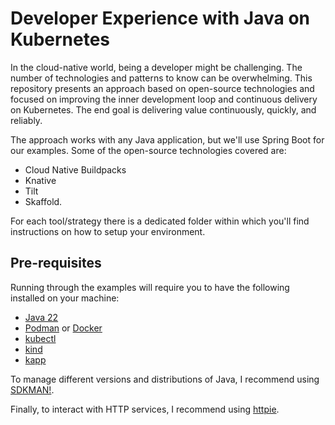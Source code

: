 # Developer Experience with Java on Kubernetes

In the cloud-native world, being a developer might be challenging. The number of technologies and patterns to know can be overwhelming. This repository presents an approach based on open-source technologies and focused on improving the inner development loop and continuous delivery on Kubernetes. The end goal is delivering value continuously, quickly, and reliably.

The approach works with any Java application, but we'll use Spring Boot for our examples. Some of the open-source technologies covered are:

* Cloud Native Buildpacks
* Knative
* Tilt
* Skaffold.

For each tool/strategy there is a dedicated folder within which you'll find instructions on how to setup your environment.

## Pre-requisites

Running through the examples will require you to have the following installed on your machine:

* [Java 22](https://adoptium.net/en-GB/temurin/releases)
* [Podman](https://podman-desktop.io) or [Docker](https://www.docker.com)
* [kubectl](https://kubectl.docs.kubernetes.io)
* [kind](https://kind.sigs.k8s.io/docs/user/quick-start/#installation)
* [kapp](https://carvel.dev/kapp/docs/latest/install)

To manage different versions and distributions of Java, I recommend using [SDKMAN!](https://sdkman.io).

Finally, to interact with HTTP services, I recommend using [httpie](https://httpie.io).
